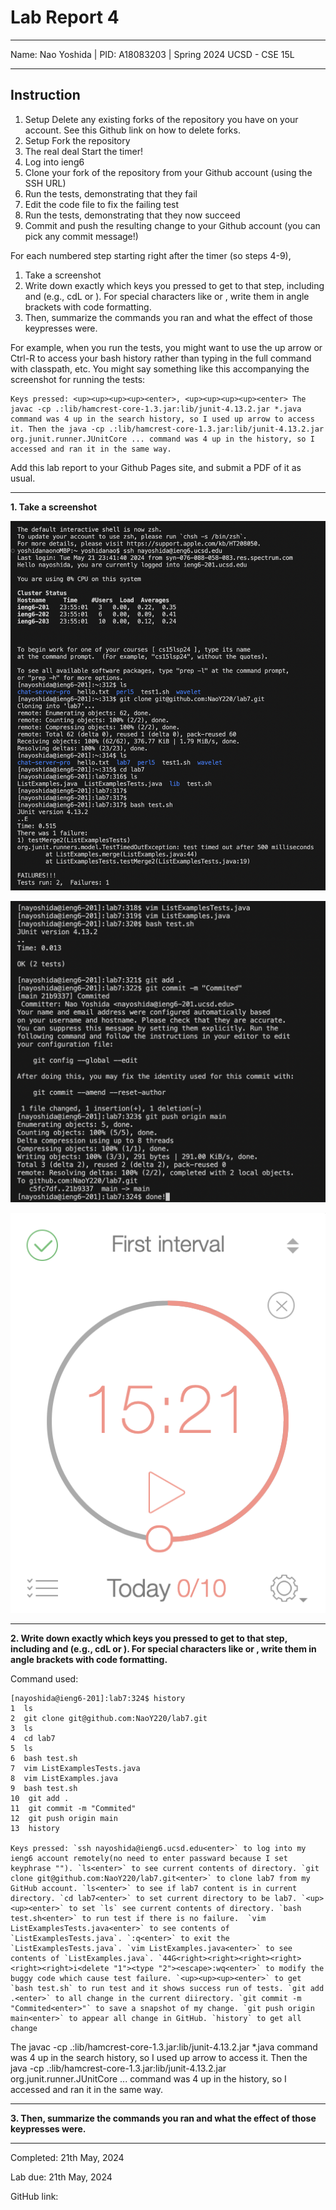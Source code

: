 Lab Report 4
========= 
***

Name: Nao Yoshida |
PID:  A18083203 |
Spring 2024 UCSD - CSE 15L

***

Instruction
--------

1. Setup Delete any existing forks of the repository you have on your account. See this Github link on how to delete forks.
2. Setup Fork the repository
3. The real deal Start the timer!
4. Log into ieng6
5. Clone your fork of the repository from your Github account (using the SSH URL)
6. Run the tests, demonstrating that they fail
7. Edit the code file to fix the failing test
8. Run the tests, demonstrating that they now succeed
9. Commit and push the resulting change to your Github account (you can pick any commit message!) 

For each numbered step starting right after the timer (so steps 4-9),

1. Take a screenshot
2. Write down exactly which keys you pressed to get to that step, including <enter> and <space> (e.g., cd<space>L<tab><enter> or <down><down><down><down><down><down><down><enter>). For special characters like <enter> or <tab>, write them in angle brackets with code formatting.
3. Then, summarize the commands you ran and what the effect of those keypresses were.

For example, when you run the tests, you might want to use the up arrow or Ctrl-R to access your bash history rather than typing in the full command with classpath, etc. You might say something like this accompanying the screenshot for running the tests:

    Keys pressed: <up><up><up><up><enter>, <up><up><up><up><enter> The javac -cp .:lib/hamcrest-core-1.3.jar:lib/junit-4.13.2.jar *.java command was 4 up in the search history, so I used up arrow to access it. Then the java -cp .:lib/hamcrest-core-1.3.jar:lib/junit-4.13.2.jar org.junit.runner.JUnitCore ... command was 4 up in the history, so I accessed and ran it in the same way.

Add this lab report to your Github Pages site, and submit a PDF of it as usual.

***

**1. Take a screenshot**

![Image](Vim1.png)

![Image](Vim2.png)

![Image](Timer.png)

--------
   
**2. Write down exactly which keys you pressed to get to that step, including <enter> and <space> (e.g., cd<space>L<tab><enter> or <down><down><down><down><down><down><down><enter>). For special characters like <enter> or <tab>, write them in angle brackets with code formatting.**

Command used: 

    [nayoshida@ieng6-201]:lab7:324$ history
    1  ls
    2  git clone git@github.com:NaoY220/lab7.git
    3  ls
    4  cd lab7
    5  ls
    6  bash test.sh
    7  vim ListExamplesTests.java
    8  vim ListExamples.java
    9  bash test.sh
    10  git add .
    11  git commit -m "Commited"
    12  git push origin main
    13  history

    Keys pressed: `ssh nayoshida@ieng6.ucsd.edu<enter>` to log into my ieng6 account remotely(no need to enter passward because I set keyphrase ""). `ls<enter>` to see current contents of directory. `git clone git@github.com:NaoY220/lab7.git<enter>` to clone lab7 from my GitHub account. `ls<enter>` to see if lab7 content is in current directory. `cd lab7<enter>` to set current directory to be lab7. `<up><up><enter>` to set `ls` see current contents of directory. `bash test.sh<enter>` to run test if there is no failure.  `vim ListExamplesTests.java<enter>` to see contents of `ListExamplesTests.java`. `:q<enter>` to exit the `ListExamplesTests.java`. `vim ListExamples.java<enter>` to see contents of `ListExamples.java`. `44G<right><right><right><right><right><right>i<delete "1"><type "2"><escape>:wq<enter>` to modify the buggy code which cause test failure. `<up><up><up><enter>` to get `bash test.sh` to run test and it shows success run of tests. `git add .<enter>` to all change in the current diirectory. `git commit -m "Commited<enter>"` to save a snapshot of my change. `git push origin main<enter>` to appear all change in GitHub. `history` to get all change
    

<up><up><up><up><enter> The javac -cp .:lib/hamcrest-core-1.3.jar:lib/junit-4.13.2.jar *.java command was 4 up in the search history, so I used up arrow to access it. Then the java -cp .:lib/hamcrest-core-1.3.jar:lib/junit-4.13.2.jar org.junit.runner.JUnitCore ... command was 4 up in the history, so I accessed and ran it in the same way.

--------

**3. Then, summarize the commands you ran and what the effect of those keypresses were.**



--------

Completed: 21th May, 2024 

Lab due: 21th May, 2024 

GitHub link: 
